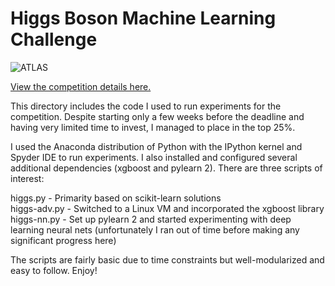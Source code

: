 Higgs Boson Machine Learning Challenge
======

<img src="https://github.com/jdwittenauer/kaggle/tree/master/HiggsBosonChallenge/ATLAS.png" alt="ATLAS" title="ATLAS" />

<a href="http://www.kaggle.com/c/higgs-boson">View the competition details here.</a><br/>

This directory includes the code I used to run experiments for the competition.  Despite starting only a few weeks before the deadline and having very limited time to invest, I managed to place in the top 25%.<br/>

I used the Anaconda distribution of Python with the IPython kernel and Spyder IDE to run experiments.  I also installed and configured several additional dependencies (xgboost and pylearn 2).  There are three scripts of interest:<br/>

higgs.py - Primarity based on scikit-learn solutions<br/>
higgs-adv.py - Switched to a Linux VM and incorporated the xgboost library<br/>
higgs-nn.py - Set up pylearn 2 and started experimenting with deep learning neural nets (unfortunately I ran out of time before making any significant progress here)<br/>

The scripts are fairly basic due to time constraints but well-modularized and easy to follow.  Enjoy!
